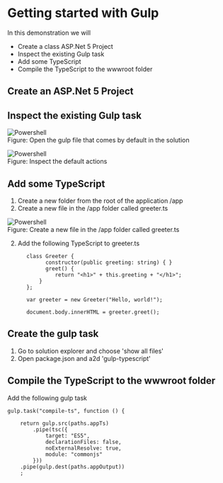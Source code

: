 <properties
   pageTitle="Getting Started with Gulp"
   description="Introduction to extending the default front end build process with Gulp"
   services="service-name"
   documentationCenter="dev-center-name"
   authors="adamstephensen"
   manager="adamstephensen"
   editor=""/>


# Getting started with Gulp

In this demonstration we will

- Create a class ASP.Net 5 Project
- Inspect the existing Gulp task
- Add some TypeScript
- Compile the TypeScript to the wwwroot folder



## Create an ASP.Net 5 Project


## Inspect the existing Gulp task

![Powershell](./media/gulp-solution-structure.png)  
Figure: Open the gulp file that comes by default in the solution



![Powershell](./media/gulp-default-task.png)  
Figure: Inspect the default actions

## Add some TypeScript


1. Create a new folder from the root of the application /app
2. Create a new file in the /app folder called greeter.ts

![Powershell](./media/gulp-create-greater-ts.png)  
Figure: Create a new file in the /app folder called greeter.ts


2. Add the following TypeScript to greeter.ts

```
      class Greeter {
            constructor(public greeting: string) { }
            greet() {
               return "<h1>" + this.greeting + "</h1>";
          }
      };
      
      var greeter = new Greeter("Hello, world!");
          
      document.body.innerHTML = greeter.greet();
```

## Create the gulp task

1. Go to solution explorer and choose 'show all files'
2. Open package.json and a2d 'gulp-typescript'


## Compile the TypeScript to the wwwroot folder

Add the following gulp task

```
gulp.task("compile-ts", function () {

    return gulp.src(paths.appTs)
        .pipe(tsc({
            target: "ES5",
            declarationFiles: false,
            noExternalResolve: true,
            module: "commonjs"
        }))
    .pipe(gulp.dest(paths.appOutput))
    ;
```
